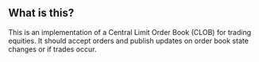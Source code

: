 ## What is this?

This is an implementation of a Central Limit Order Book (CLOB) for trading equities. It should accept orders and publish updates on order book state changes or if trades occur.
